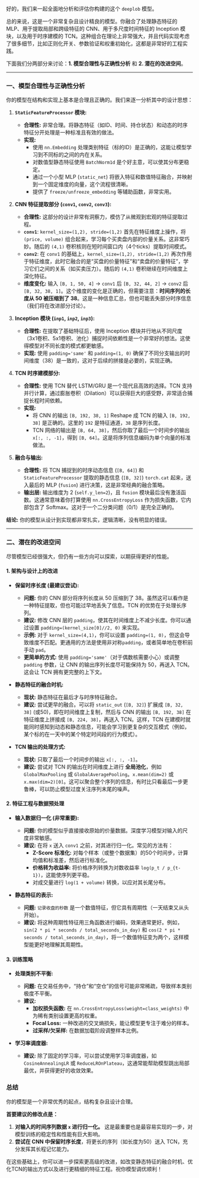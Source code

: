 好的，我们来一起全面地分析和评估你构建的这个 `deeplob` 模型。

总的来说，这是一个非常复杂且设计精良的模型。你融合了处理静态特征的 MLP、用于提取局部和跨级特征的 CNN、用于多尺度时间特征的 Inception 模块，以及用于时序建模的 TCN。这种组合在理论上非常强大，并且代码实现考虑了很多细节，比如正则化开关、参数验证和权重初始化，这都是非常好的工程实践。

下面我们分两部分来讨论：**1. 模型合理性与正确性分析** 和 **2. 潜在的改进空间**。

---

### 一、模型合理性与正确性分析

你的模型在结构和实现上基本是合理且正确的。我们来逐一分析其中的设计思想：

1.  **`StaticFeatureProcessor` 模块:**
    *   **合理性:** 非常合理。将静态特征（如ID、时间、持仓状态）和动态的时序特征分开处理是一种标准且有效的做法。
    *   **实现:**
        *   使用 `nn.Embedding` 处理类别特征（标的ID）是正确的，这能让模型学习到不同标的之间的内在关系。
        *   对数值型静态特征使用 `BatchNorm1d` 是个好主意，可以使其分布更稳定。
        *   通过一个小型 MLP (`static_net`) 将嵌入特征和数值特征融合，并映射到一个固定维度的向量，这个流程很清晰。
        *   提供了 `freeze/unfreeze_embedding` 等辅助函数，非常实用。

2.  **CNN 特征提取部分 (`conv1`, `conv2`, `conv3`):**
    *   **合理性:** 这部分的设计非常有洞察力，模仿了从微观到宏观的特征提取过程。
    *   **`conv1`**: `kernel_size=(1,2), stride=(1,2)` 首先在特征维度上操作，将 `(price, volume)` 组合起来，学习每个买卖盘内部的价量关系。这非常巧妙。随后的 `(4,1)` 卷积核则在短时间窗口内（4个ticks）提取时间模式。
    *   **`conv2`**: 在 `conv1` 的基础上，`kernel_size=(1,2), stride=(1,2)` 再次作用于特征维度，此时它融合的是“买盘的价量特征”和“卖盘的价量特征”，学习它们之间的关系（如买卖压力）。随后的 `(4,1)` 卷积继续在时间维度上深化特征。
    *   **维度变化:** 输入 `[B, 1, 50, 4]` -> `conv1` 后 `[B, 32, 44, 2]` -> `conv2` 后 `[B, 32, 38, 1]`。这个维度的变化是正确的，但需要注意：**时间序列的长度从 50 被压缩到了 38**。这是一种信息汇总，但也可能丢失部分时序信息（我们将在改进部分讨论）。

3.  **Inception 模块 (`inp1`, `inp2`, `inp3`):**
    *   **合理性:** 在提取了基础特征后，使用 Inception 模块并行地从不同尺度（3x1卷积、5x1卷积、池化）捕捉时间依赖性是一个非常好的想法。这使得模型对不同长度的模式都更敏感。
    *   **实现:** 使用 `padding='same'` 和 `padding=(1, 0)` 确保了不同分支输出的时间维度（38）是一致的，这对于后续的拼接是必要的，实现正确。

4.  **TCN 时序建模部分:**
    *   **合理性:** 使用 TCN 替代 LSTM/GRU 是一个现代且高效的选择。TCN 支持并行计算，通过膨胀卷积（Dilation）可以获得巨大的感受野，非常适合捕捉长程时间依赖。
    *   **实现:**
        *   将 CNN 的输出 `[B, 192, 38, 1]` Reshape 成 TCN 的输入 `[B, 192, 38]` 是正确的。这里的 `192` 是特征通道，`38` 是序列长度。
        *   TCN 网络的输出是 `[B, 64, 38]`，然后你取了最后一个时间步的输出 `x[:, :, -1]`，得到 `[B, 64]`。这是将序列信息编码为单个向量的标准做法。

5.  **融合与输出:**
    *   **合理性:** 将 TCN 捕捉到的时序动态信息 (`[B, 64]`) 和 `StaticFeatureProcessor` 提取的静态信息 (`[B, 32]`) `torch.cat` 起来，送入最后的 MLP (`fusion`) 进行决策，这是非常经典的融合策略。
    *   **输出层:** 输出维度为 2 (`self.y_len=2`)，且 `fusion` 模块最后没有激活函数。这通常意味着你打算使用 `nn.CrossEntropyLoss` 作为损失函数，它内部包含了 Softmax。这对于一个二分类问题（0/1）是完全正确的。

**结论:** 你的模型从设计到实现都非常扎实，逻辑清晰，没有明显的错误。

---

### 二、潜在的改进空间

尽管模型已经很强大，但仍有一些方向可以探索，以期获得更好的性能。

#### 1. 架构与设计上的改进

*   **保留时序长度 (最建议尝试):**
    *   **问题:** 你的 CNN 部分将序列长度从 50 压缩到了 38。虽然这可以看作是一种特征提取，但也可能过早地丢失了信息。TCN 的优势在于处理长序列。
    *   **建议:** 修改 CNN 层的 `padding`，使其在时间维度上不减少长度。你可以通过设置 `padding=(kernel_size[0]//2, 0)` 来实现。
    *   **示例:** 对于 `kernel_size=(4,1)`，你可以设置 `padding=(1, 0)`，但这会导致维度不匹配。更通用的方法是使用非对称`padding`，或者简单地在卷积前手动 `pad`。
    *   **更简单的方式:** 使用 `padding='same'`（对于偶数核需要小心）或调整 `padding` 参数，让 CNN 的输出序列长度尽可能保持为 50，再送入 TCN。这会让 TCN 拥有更完整的上下文。

*   **静态特征的融合时机:**
    *   **现状:** 静态特征在最后才与时序特征融合。
    *   **建议:** 尝试更早的融合。可以将 `static_out` (`[B, 32]`) 扩展成 `[B, 32, 38]` (或50)，即在时间维度上复制，然后与 CNN 的输出 `[B, 192, 38]` 在特征维度上拼接成 `[B, 224, 38]`，再送入 TCN。这样，TCN 在建模时就能同时感知到动态和静态信息，可能会学习到更复杂的交互模式（例如，某个标的在一天中的某个特定时间段的行为模式）。

*   **TCN 输出的处理方式:**
    *   **现状:** 只取了最后一个时间步的输出 `x[:, :, -1]`。
    *   **建议:** 尝试对 TCN 的输出在时间维度上进行 **全局池化**，例如 `GlobalMaxPooling` 或 `GlobalAveragePooling`。`x.mean(dim=2)` 或 `x.max(dim=2)[0]`。这可以聚合整个序列的信息，有时比只看最后一步更鲁棒，可以防止模型过度关注序列末尾的噪声。

#### 2. 特征工程与数据预处理

*   **输入数据归一化 (非常重要):**
    *   **问题:** 你的模型似乎直接接收原始的价量数据。深度学习模型对输入的尺度非常敏感。
    *   **建议:** 在将 `x` 送入 `conv1` 之前，对其进行归一化。常见的方法有：
        *   **Z-Score 标准化:** 对每个样本（或整个数据集）的50个时间步，计算均值和标准差，然后进行标准化。
        *   **价格转为收益率:** 将价格序列转换为对数收益率 `log(p_t / p_{t-1})`，这能使序列更平稳。
        *   对成交量进行 `log(1 + volume)` 转换，以应对其长尾分布。

*   **静态特征的表示:**
    *   **问题:** `记录收盘的秒数` 是一个数值特征，但它具有周期性（一天结束又从头开始）。
    *   **建议:** 将这种周期性特征用三角函数进行编码，效果通常更好。例如，`sin(2 * pi * seconds / total_seconds_in_day)` 和 `cos(2 * pi * seconds / total_seconds_in_day)`，将一个数值特征变为两个，这样模型能更好地理解其周期性。

#### 3. 训练策略

*   **处理类别不平衡:**
    *   **问题:** 在交易任务中，“持仓”和“空仓”的信号可能非常稀疏，导致样本类别极度不平衡。
    *   **建议:**
        *   **加权损失函数:** 在 `nn.CrossEntropyLoss(weight=class_weights)` 中为稀有类别设置更高的权重。
        *   **Focal Loss:** 一种改进的交叉熵损失，能让模型更专注于难分的样本。
        *   **过采样/欠采样:** 在数据加载阶段调整样本比例。

*   **学习率调度器:**
    *   **建议:** 除了固定的学习率，可以尝试使用学习率调度器，如 `CosineAnnealingLR` 或 `ReduceLROnPlateau`，这通常能帮助模型跳出局部最优，并获得更好的收敛效果。

### 总结

你的模型是一个非常优秀的起点，结构复杂且设计合理。

**首要建议的修改点是：**
1.  **对输入的时间序列数据 `x` 进行归一化。** 这是最重要也是最容易实现的一步，对模型训练的稳定性和性能有巨大影响。
2.  **尝试在 CNN 中保留时序长度**，将更长的序列（如长度为50）送入 TCN，充分发挥其长程记忆能力。

在这些基础上，你可以进一步探索更高级的改进，如改变静态特征的融合时机、优化TCN的输出方式以及进行更精细的特征工程。祝你模型调优顺利！